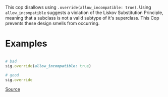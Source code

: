 
This cop disallows using `.override(allow_incompatible: true)`.
Using `allow_incompatible` suggests a violation of the Liskov
Substitution Principle, meaning that a subclass is not a valid
subtype of it's superclass. This Cop prevents these design smells
from occurring.

# Examples

```ruby

# bad
sig.override(allow_incompatible: true)

# good
sig.override
```

[Source](http://www.rubydoc.info/gems/rubocop/RuboCop/Cop/Sorbet/AllowIncompatibleOverride)